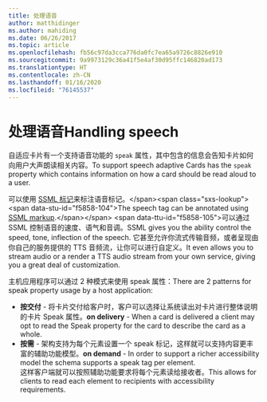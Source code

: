 ```yaml
---
title: 处理语音
author: matthidinger
ms.author: mahiding
ms.date: 06/26/2017
ms.topic: article
ms.openlocfilehash: fb56c97da3cca776da0fc7ea65a9726c8826e910
ms.sourcegitcommit: 9a9973129c36a41f5e4af30d95ffc146820ad173
ms.translationtype: HT
ms.contentlocale: zh-CN
ms.lasthandoff: 01/16/2020
ms.locfileid: "76145537"
---
```

# <a name="handling-speech"></a><span data-ttu-id="f5858-102">处理语音</span><span class="sxs-lookup"><span data-stu-id="f5858-102">Handling speech</span></span>

<span data-ttu-id="f5858-103">自适应卡片有一个支持语音功能的 `speak` 属性，其中包含的信息会告知卡片如何向用户大声朗读相关内容。</span><span class="sxs-lookup"><span data-stu-id="f5858-103">To support speech adaptive Cards has the `speak` property which contains information on how a card should be read aloud to a user.</span></span>

<span data-ttu-id="f5858-104">可以使用 [SSML 标记](https://msdn.microsoft.com/library/office/hh361578(v=office.14).aspx)来标注语音标记。</span><span class="sxs-lookup"><span data-stu-id="f5858-104">The speech tag can be annotated using  [SSML markup](https://msdn.microsoft.com/library/office/hh361578(v=office.14).aspx).</span></span> <span data-ttu-id="f5858-105">可以通过 SSML 控制语音的速度、语气和音调。</span><span class="sxs-lookup"><span data-stu-id="f5858-105">SSML gives you the ability control the speed, tone, inflection of the speech.</span></span>  <span data-ttu-id="f5858-106">它甚至允许你流式传输音频，或者呈现由你自己的服务提供的 TTS 音频流，让你可以进行自定义。</span><span class="sxs-lookup"><span data-stu-id="f5858-106">It even allows you to stream audio or a render a TTS audio stream from your own service, giving you a great deal of customization.</span></span>

<span data-ttu-id="f5858-107">主机应用程序可以通过 2 种模式来使用 speak 属性：</span><span class="sxs-lookup"><span data-stu-id="f5858-107">There are 2 patterns for speak property usage by a host application:</span></span>
* <span data-ttu-id="f5858-108">**按交付** - 将卡片交付给客户时，客户可以选择让系统读出对卡片进行整体说明的卡片 Speak 属性。</span><span class="sxs-lookup"><span data-stu-id="f5858-108">**on delivery** - When a card is delivered a client may opt to read the Speak property for the card to describe the card as a whole.</span></span>
* <span data-ttu-id="f5858-109">**按需** - 架构支持为每个元素设置一个 speak 标记，这样就可以支持内容更丰富的辅助功能模型。</span><span class="sxs-lookup"><span data-stu-id="f5858-109">**on demand** - In order to support a richer accessibility model the schema supports a speak tag per element.</span></span>  
<span data-ttu-id="f5858-110">这样客户端就可以按照辅助功能要求将每个元素读给接收者。</span><span class="sxs-lookup"><span data-stu-id="f5858-110">This allows for clients to read each element to recipients with accessibility requirements.</span></span>

